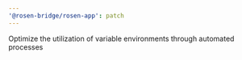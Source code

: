 ```yaml
---
'@rosen-bridge/rosen-app': patch
---
```


Optimize the utilization of variable environments through automated processes
